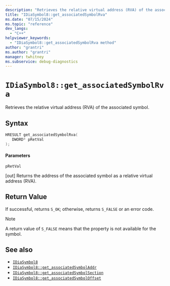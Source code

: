 ```yaml
---
description: "Retrieves the relative virtual address (RVA) of the associated symbol."
title: "IDiaSymbol8::get_associatedSymbolRva"
ms.date: "07/15/2024"
ms.topic: "reference"
dev_langs:
  - "C++"
helpviewer_keywords:
  - "IDiaSymbol8::get_associatedSymbolRva method"
author: "grantri"
ms.author: "grantri"
manager: twhitney
ms.subservice: debug-diagnostics
---
```

# `IDiaSymbol8::get_associatedSymbolRva`

Retrieves the relative virtual address (RVA) of the associated symbol.

## Syntax

```C++
HRESULT get_associatedSymbolRva(
   DWORD* pRetVal
);
```

#### Parameters

 `pRetVal`

[out] Returns the address of the associated symbol as a relative virtual address (RVA).

## Return Value

 If successful, returns `S_OK`; otherwise, returns `S_FALSE` or an error code.

> [!NOTE]
> A return value of `S_FALSE` means that the property is not available for the symbol.

## See also

- [`IDiaSymbol8`](../../debugger/debug-interface-access/idiasymbol8.md)
- [`IDiaSymbol8::get_associatedSymbolAddr`](../../debugger/debug-interface-access/idiasymbol8-get-associatedsymboladdr.md)
- [`IDiaSymbol8::get_associatedSymbolSection`](../../debugger/debug-interface-access/idiasymbol8-get-associatedsymbolsection.md)
- [`IDiaSymbol8::get_associatedSymbolOffset`](../../debugger/debug-interface-access/idiasymbol8-get-associatedsymboloffset.md)

